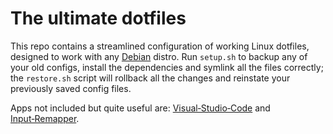 # The ultimate dotfiles

This repo contains a streamlined configuration of working Linux dotfiles, designed to work with any [Debian](https://www.debian.org) distro. Run `setup.sh` to backup any of your old configs, install the dependencies and symlink all the files correctly; the `restore.sh` script will rollback all the changes and reinstate your previously saved config files.

Apps not included but quite useful are: [Visual&#x2011;Studio&#x2011;Code](https://code.visualstudio.com) and [Input&#x2011;Remapper](https://github.com/sezanzeb/input-remapper).
